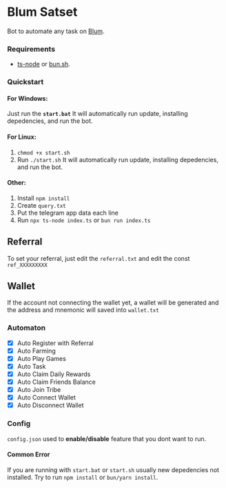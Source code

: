 # Blum Satset

Bot to automate any task on [Blum](https://t.me/BlumCryptoBot).

### Requirements

- [ts-node](https://typestrong.org/ts-node/) or [bun.sh](https://bun.sh/).

### Quickstart

#### For Windows:

Just run the **`start.bat`**
It will automatically run update, installing depedencies, and run the bot.

#### For Linux:

1. `chmod +x start.sh`
2. Run `./start.sh`
   It will automatically run update, installing depedencies, and run the bot.

#### Other:

1. Install `npm install`
2. Create `query.txt`
3. Put the telegram app data each line
4. Run `npx ts-node index.ts` or `bun run index.ts`

## Referral

To set your referral, just edit the `referral.txt` and edit the const `ref_XXXXXXXXX`

## Wallet

If the account not connecting the wallet yet, a wallet will be generated and the address and mnemonic will saved into `wallet.txt`

### Automaton

- [x] Auto Register with Referral
- [x] Auto Farming
- [x] Auto Play Games
- [x] Auto Task
- [x] Auto Claim Daily Rewards
- [x] Auto Claim Friends Balance
- [x] Auto Join Tribe
- [x] Auto Connect Wallet
- [x] Auto Disconnect Wallet

### Config

`config.json` used to **enable/disable** feature that you dont want to run.

#### Common Error

If you are running with `start.bat` or `start.sh` usually new depedencies not installed. Try to run `npm install` or `bun/yarn install`.
